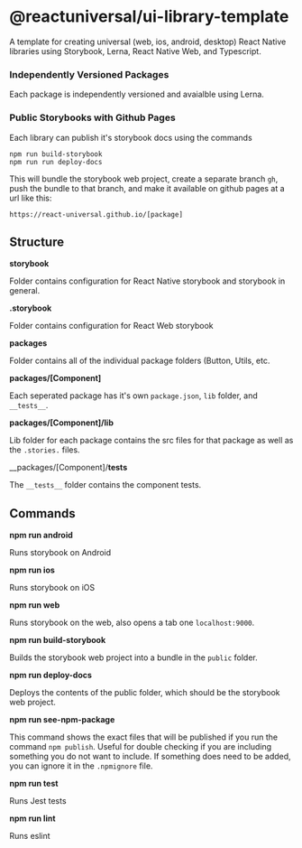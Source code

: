 # @reactuniversal/ui-library-template

A template for creating universal (web, ios, android, desktop) React Native libraries using Storybook, Lerna, React Native Web, and Typescript.

### Independently Versioned Packages

Each package is independently versioned and avaialble using Lerna.


### Public Storybooks with Github Pages

Each library can publish it's storybook docs using the commands

```
npm run build-storybook
npm run run deploy-docs
```

This will bundle the storybook web project, create a separate branch `gh`, push the bundle to that branch, and make it available on github pages at a url like this:

```
https://react-universal.github.io/[package]
```

## Structure

__storybook__

Folder contains configuration for React Native storybook and storybook in general.

__.storybook__

Folder contains configuration for React Web storybook

__packages__

Folder contains all of the individual package folders (Button, Utils, etc.

__packages/[Component]__

Each seperated package has it's own `package.json`, `lib` folder, and `__tests__`.

__packages/[Component]/lib__

Lib folder for each package contains the src files for that package as well as the `.stories.` files.

__packages/[Component]/__tests__

The `__tests__` folder contains the component tests.

## Commands

__npm run android__

Runs storybook on Android

__npm run ios__

Runs storybook on iOS

__npm run web__

Runs storybook on the web, also opens a tab one `localhost:9000`.

__npm run build-storybook__

Builds the storybook web project into a bundle in the `public` folder.

__npm run deploy-docs__

Deploys the contents of the public folder, which should be the storybook web project.

__npm run see-npm-package__

This command shows the exact files that will be published if you run the command `npm publish`. Useful for double checking if you are including something you do not want to include. If something does need to be added, you can ignore it in the `.npmignore` file.

__npm run test__

Runs Jest tests

__npm run lint__

Runs eslint


